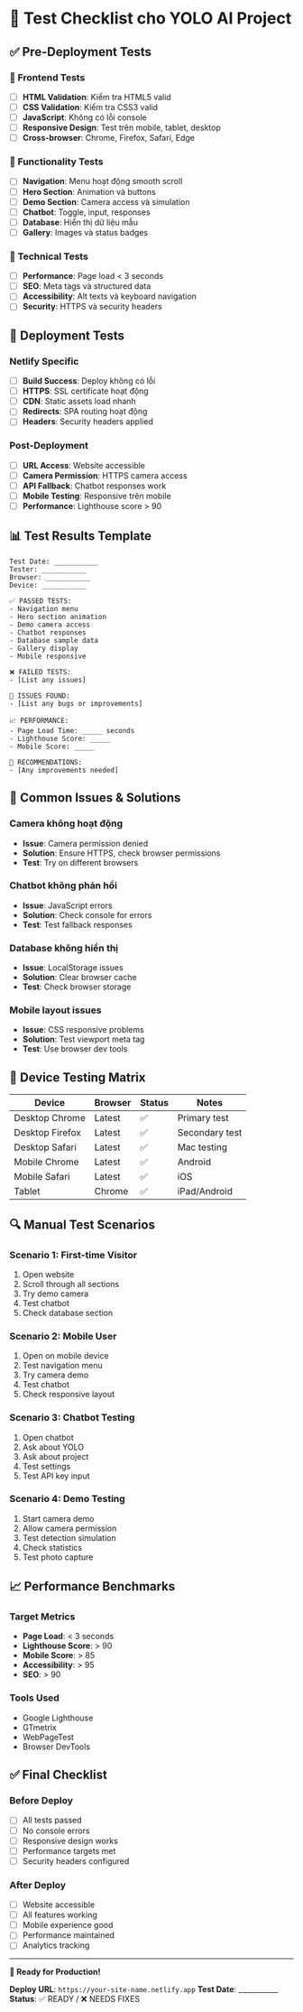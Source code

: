 # 🧪 Test Checklist cho YOLO AI Project

## ✅ Pre-Deployment Tests

### 📱 Frontend Tests
- [ ] **HTML Validation**: Kiểm tra HTML5 valid
- [ ] **CSS Validation**: Kiểm tra CSS3 valid
- [ ] **JavaScript**: Không có lỗi console
- [ ] **Responsive Design**: Test trên mobile, tablet, desktop
- [ ] **Cross-browser**: Chrome, Firefox, Safari, Edge

### 🎯 Functionality Tests
- [ ] **Navigation**: Menu hoạt động smooth scroll
- [ ] **Hero Section**: Animation và buttons
- [ ] **Demo Section**: Camera access và simulation
- [ ] **Chatbot**: Toggle, input, responses
- [ ] **Database**: Hiển thị dữ liệu mẫu
- [ ] **Gallery**: Images và status badges

### 🔧 Technical Tests
- [ ] **Performance**: Page load < 3 seconds
- [ ] **SEO**: Meta tags và structured data
- [ ] **Accessibility**: Alt texts và keyboard navigation
- [ ] **Security**: HTTPS và security headers

## 🚀 Deployment Tests

### Netlify Specific
- [ ] **Build Success**: Deploy không có lỗi
- [ ] **HTTPS**: SSL certificate hoạt động
- [ ] **CDN**: Static assets load nhanh
- [ ] **Redirects**: SPA routing hoạt động
- [ ] **Headers**: Security headers applied

### Post-Deployment
- [ ] **URL Access**: Website accessible
- [ ] **Camera Permission**: HTTPS camera access
- [ ] **API Fallback**: Chatbot responses work
- [ ] **Mobile Testing**: Responsive trên mobile
- [ ] **Performance**: Lighthouse score > 90

## 📊 Test Results Template

```
Test Date: ___________
Tester: ___________
Browser: ___________
Device: ___________

✅ PASSED TESTS:
- Navigation menu
- Hero section animation
- Demo camera access
- Chatbot responses
- Database sample data
- Gallery display
- Mobile responsive

❌ FAILED TESTS:
- [List any issues]

🔧 ISSUES FOUND:
- [List any bugs or improvements]

📈 PERFORMANCE:
- Page Load Time: _____ seconds
- Lighthouse Score: _____
- Mobile Score: _____

🎯 RECOMMENDATIONS:
- [Any improvements needed]
```

## 🐛 Common Issues & Solutions

### Camera không hoạt động
- **Issue**: Camera permission denied
- **Solution**: Ensure HTTPS, check browser permissions
- **Test**: Try on different browsers

### Chatbot không phản hồi
- **Issue**: JavaScript errors
- **Solution**: Check console for errors
- **Test**: Test fallback responses

### Database không hiển thị
- **Issue**: LocalStorage issues
- **Solution**: Clear browser cache
- **Test**: Check browser storage

### Mobile layout issues
- **Issue**: CSS responsive problems
- **Solution**: Test viewport meta tag
- **Test**: Use browser dev tools

## 📱 Device Testing Matrix

| Device | Browser | Status | Notes |
|--------|---------|--------|-------|
| Desktop Chrome | Latest | ✅ | Primary test |
| Desktop Firefox | Latest | ✅ | Secondary test |
| Desktop Safari | Latest | ✅ | Mac testing |
| Mobile Chrome | Latest | ✅ | Android |
| Mobile Safari | Latest | ✅ | iOS |
| Tablet | Chrome | ✅ | iPad/Android |

## 🔍 Manual Test Scenarios

### Scenario 1: First-time Visitor
1. Open website
2. Scroll through all sections
3. Try demo camera
4. Test chatbot
5. Check database section

### Scenario 2: Mobile User
1. Open on mobile device
2. Test navigation menu
3. Try camera demo
4. Test chatbot
5. Check responsive layout

### Scenario 3: Chatbot Testing
1. Open chatbot
2. Ask about YOLO
3. Ask about project
4. Test settings
5. Test API key input

### Scenario 4: Demo Testing
1. Start camera demo
2. Allow camera permission
3. Test detection simulation
4. Check statistics
5. Test photo capture

## 📈 Performance Benchmarks

### Target Metrics
- **Page Load**: < 3 seconds
- **Lighthouse Score**: > 90
- **Mobile Score**: > 85
- **Accessibility**: > 95
- **SEO**: > 90

### Tools Used
- Google Lighthouse
- GTmetrix
- WebPageTest
- Browser DevTools

## ✅ Final Checklist

### Before Deploy
- [ ] All tests passed
- [ ] No console errors
- [ ] Responsive design works
- [ ] Performance targets met
- [ ] Security headers configured

### After Deploy
- [ ] Website accessible
- [ ] All features working
- [ ] Mobile experience good
- [ ] Performance maintained
- [ ] Analytics tracking

---

**🎉 Ready for Production!**

**Deploy URL**: `https://your-site-name.netlify.app`
**Test Date**: ___________
**Status**: ✅ READY / ❌ NEEDS FIXES
